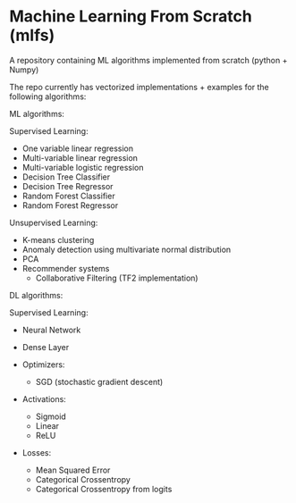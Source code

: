 # Machine Learning From Scratch (mlfs)

A repository containing ML algorithms implemented from scratch (python + Numpy)

The repo currently has vectorized implementations + examples for the following algorithms:

ML algorithms:

Supervised Learning:

* One variable linear regression
* Multi-variable linear regression
* Multi-variable logistic regression
* Decision Tree Classifier
* Decision Tree Regressor
* Random Forest Classifier
* Random Forest Regressor

Unsupervised Learning:

* K-means clustering
* Anomaly detection using multivariate normal distribution
* PCA
* Recommender systems
	* Collaborative Filtering (TF2 implementation)

DL algorithms:

Supervised Learning:

* Neural Network
* Dense Layer

* Optimizers:
	* SGD (stochastic gradient descent)

* Activations:
	* Sigmoid
	* Linear
	* ReLU

* Losses:
	* Mean Squared Error
	* Categorical Crossentropy
	* Categorical Crossentropy from logits

